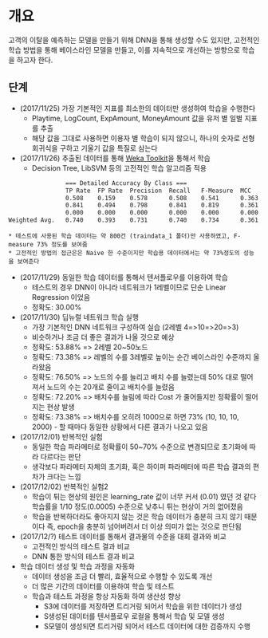 # 개요
고객의 이탈을 예측하는 모델을 만들기 위해 DNN을 통해 생성할 수도 있지만, 고전적인 학습 방법을 통해 베이스라인 모델을 만들고, 이를 지속적으로 개선하는 방향으로 학습을 하고자 한다.

## 단계
* (2017/11/25) 가장 기본적인 지표를 최소한의 데이터만 생성하여 학습을 수행한다
    * Playtime, LogCount, ExpAmount, MoneyAmount 값을 유저 별 일별 지표를 추출
    * 해당 값을 그대로 사용하면 이용자 별 학습이 되지 않으니, 하나의 숫자로 선형회귀식을 구하고 기울기 값을 특질로 삼는다
* (2017/11/26) 추출된 데이터를 통해 [Weka Toolkit](https://www.cs.waikato.ac.nz/ml/weka)을 통해서 학습
    * Decision Tree, LibSVM 등의 고전적인 학습 알고리즘 적용
```bash
                === Detailed Accuracy By Class ===
                TP Rate  FP Rate  Precision  Recall   F-Measure  MCC      ROC Area  PRC Area  Class
                0.508    0.159    0.578      0.508    0.541      0.363    0.702     0.503     churn
                0.841    0.494    0.798      0.841    0.819      0.361    0.700     0.805     not_churn
                0.000    0.000    0.000      0.000    0.000      0.000    0.450     0.001     undefined
Weighted Avg.   0.740    0.393    0.731      0.740    0.734      0.361    0.700     0.714     
```
    * 테스트에 사용된 학습 데이터는 약 800건 (traindata_1 폴더)만 사용하였고, F-measure 73% 정도를 보여줌
    * 고전적인 방법의 접근은은 Naive 한 수준이지만 학습용 데이터에서는 약 73%정도의 성능을 보여준다 
* (2017/11/29) 동일한 학습 데이터를 통해서 텐서플로우를 이용하여 학습
    * 테스트의 경우 DNN이 아니라 네트워크가 1레벨이므로 단순 Linear Regression 이었음
    * 정확도: 30.00%
* (2017/11/30) 딥뉴럴 네트워크 학습 실행
    * 가장 기본적인 DNN 네트워크 구성하여 실습 (2레벨 4=>10=>20=>3)
    * 비슷하거나 조금 더 좋은 결과가 나올 것으로 예상
    * 정확도: 53.88% => 2레벨 20~50노드
    * 정확도: 73.38% => 레벨의 수를 3레벨로 높이는 순간 베이스라인 수준까지 올라왔음
    * 정확도: 76.50% => 노드의 수를 늘리고 배치 수를 늘렸는데 50% 대로 떨어져서 노드의 수는 20개로 줄이고 배치수를 늘렸음
    * 정확도: 72.20% => 배치수를 늘림에 따라 Cost 가 줄어들지만 정확률이 떨어지는 현상 발생
    * 정확도: 73.38% => 배치수를 오히려 1000으로 하면 73% (10, 10, 10, 2000) - 할 때마다 동일한 상황에서 다른 결과가 나오고 있음
* (2017/12/01) 반복적인 실험
    * 동일한 학습 파라메터로 정확률이 50~70% 수준으로 변경되므로 초기화에 따라 다르다는 판단
    * 생각보다 파라메터 자체의 초기화, 혹은 하이퍼 파라메터에 따른 학습 결과의 편차가 크다는 느낌
* (2017/12/02) 반복적인 실험2
    * 학습이 튀는 현상의 원인은 learning\_rate 값이 너무 커서 (0.01) 였던 것 같다 학습률을 1/10 정도(0.0005) 수준으로 낮추니 튀는 현상이 거의 없어졌음
    * 학습을 반복하더라도 좋아지지 않는 것은 학습 데이터가 충분히 크지 않기 때문이다 즉, epoch을 충분히 넘어버려서 더 이상 의미가 없는 것으로 판단됨
* (2017/12/?) 테스트 데이터를 통해서 결과물의 수준을 대회 결과와 비교
    * 고전적인 방식의 테스트 결과 비교
    * DNN 통한 방식의 테스트 결과 비교
* 학습 데이터 생성 및 학습 과정을 자동화
    * 데이터 생성을 조금 더 빨리, 효율적으로 수행할 수 있도록 개선
    * 더 많은 기간의 데이터를 이용하여 학습 및 테스트
    * 학습과 테스트 과정을 항상 자동화 하여 생산성 향상
        - S3에 데이터를 저장하면 트리거링 되어서 학습을 위한 데이터가 생성
        - S생성된 데이터를 텐서플로우 로컬을 통해서 학습 및 모델 생성
        - S모델이 생성되면 트리거링 되어서 테스트 데이터에 대한 검증까지 수행

